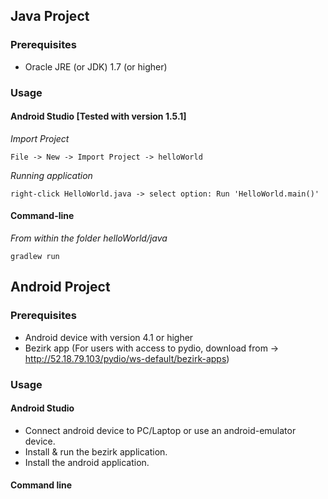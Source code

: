 ## Java Project

### Prerequisites 
* Oracle JRE (or JDK) 1.7 (or higher)

### Usage

#### Android Studio [Tested with version 1.5.1]
*Import Project*
```
File -> New -> Import Project -> helloWorld
```
*Running application*
```
right-click HelloWorld.java -> select option: Run 'HelloWorld.main()'
```
#### Command-line
*From within the folder helloWorld/java*
```
gradlew run
```

## Android Project

### Prerequisites 
* Android device with version 4.1 or higher
* Bezirk app (For users with access to pydio, download from -> http://52.18.79.103/pydio/ws-default/bezirk-apps)

### Usage

#### Android Studio
* Connect android device to PC/Laptop or use an android-emulator device.
* Install & run the bezirk application.
* Install the android application.

#### Command line